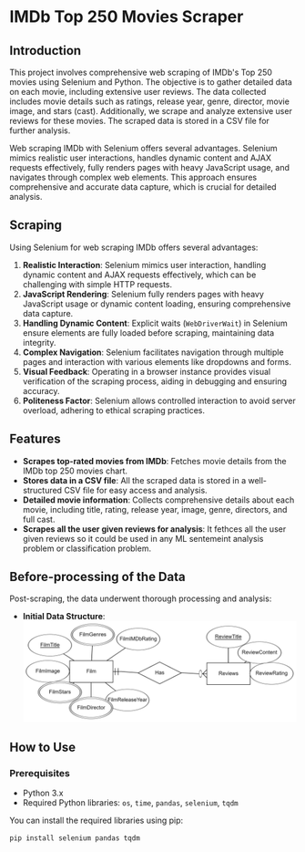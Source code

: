 # IMDb Top 250 Movies Scraper

## Introduction

This project involves comprehensive web scraping of IMDb's Top 250 movies using Selenium and Python. The objective is to gather detailed data on each movie, including extensive user reviews. The data collected includes movie details such as ratings, release year, genre, director, movie image, and stars (cast). Additionally, we scrape and analyze extensive user reviews for these movies. The scraped data is stored in a CSV file for further analysis.

Web scraping IMDb with Selenium offers several advantages. Selenium mimics realistic user interactions, handles dynamic content and AJAX requests effectively, fully renders pages with heavy JavaScript usage, and navigates through complex web elements. This approach ensures comprehensive and accurate data capture, which is crucial for detailed analysis.

## Scraping

Using Selenium for web scraping IMDb offers several advantages:

1. **Realistic Interaction**: Selenium mimics user interaction, handling dynamic content and AJAX requests effectively, which can be challenging with simple HTTP requests.
2. **JavaScript Rendering**: Selenium fully renders pages with heavy JavaScript usage or dynamic content loading, ensuring comprehensive data capture.
3. **Handling Dynamic Content**: Explicit waits (`WebDriverWait`) in Selenium ensure elements are fully loaded before scraping, maintaining data integrity.
4. **Complex Navigation**: Selenium facilitates navigation through multiple pages and interaction with various elements like dropdowns and forms.
5. **Visual Feedback**: Operating in a browser instance provides visual verification of the scraping process, aiding in debugging and ensuring accuracy.
6. **Politeness Factor**: Selenium allows controlled interaction to avoid server overload, adhering to ethical scraping practices.

## Features

- **Scrapes top-rated movies from IMDb**: Fetches movie details from the IMDb top 250 movies chart.
- **Stores data in a CSV file**: All the scraped data is stored in a well-structured CSV file for easy access and analysis.
- **Detailed movie information**: Collects comprehensive details about each movie, including title, rating, release year, image, genre, directors, and full cast.
- **Scrapes all the user given reviews for analysis**: It fethces all the user given reviews so it could be used in any ML sentemeint analysis problem or classification problem.

## Before-processing of the Data

Post-scraping, the data underwent thorough processing and analysis:

- **Initial Data Structure**:
  ![Initial Data Structure](./Images/Scraped.png)


## How to Use

### Prerequisites

- Python 3.x
- Required Python libraries: `os`, `time`, `pandas`, `selenium`, `tqdm`

You can install the required libraries using pip:
```bash
pip install selenium pandas tqdm
```

